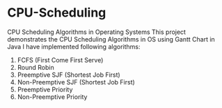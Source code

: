 # CPU-Scheduling
CPU Scheduling Algorithms in Operating Systems
This project demonstrates the CPU Scheduling Algorithms in OS using Gantt Chart in Java
I have implemented following algorithms: 
1. FCFS (First Come First Serve)
2. Round Robin 
3. Preemptive SJF (Shortest Job First)
4. Non-Preemptive SJF (Shortest Job First)
5. Preemptive Priority
6. Non-Preemptive Priority
